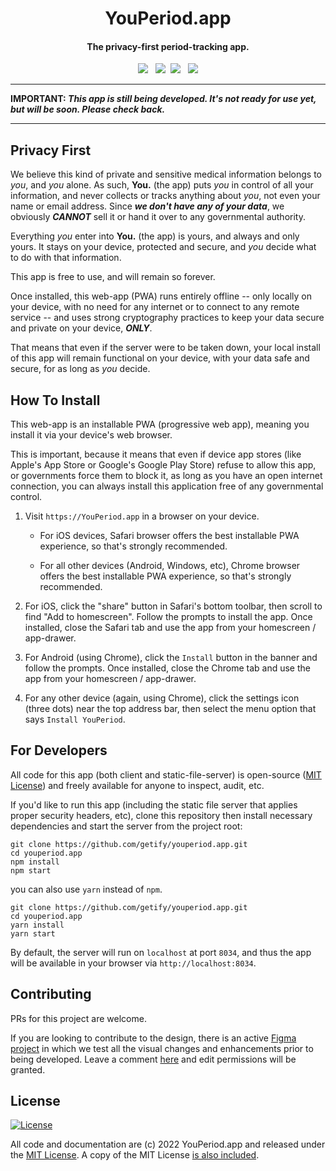 <p>
  <h1 align="center"><b>YouPeriod.app</b></h1>
</p>

<p>
<h4 align="center"> The privacy-first period-tracking app.</h4>
</p>
  

<p align="center">
    <img src="https://img.shields.io/github/stars/getify/youperiod.app" />
    &nbsp;
    <img src="https://img.shields.io/github/forks/getify/youperiod.app" />&nbsp;
    <img src="https://img.shields.io/github/repo-size/getify/youperiod.app"/>
    &nbsp;
   <a href="LICENSE.txt"> <img src="https://img.shields.io/badge/license-MIT-a1356a"/></a>
</p>

----

**IMPORTANT: _This app is still being developed. It's not ready for use yet, but will be soon. Please check back._**

----

## Privacy First

We believe this kind of private and sensitive medical information belongs to *you*, and *you* alone. As such, **You.** (the app) puts *you* in control of all your information, and never collects or tracks anything about *you*, not even your name or email address. Since ***we don't have any of your data***, we obviously ***CANNOT*** sell it or hand it over to any governmental authority.

Everything *you* enter into **You.** (the app) is yours, and always and only yours. It stays on your device, protected and secure, and *you* decide what to do with that information.

This app is free to use, and will remain so forever.

Once installed, this web-app (PWA) runs entirely offline -- only locally on your device, with no need for any internet or to connect to any remote service -- and uses strong cryptography practices to keep your data secure and private on your device, ***ONLY***.

That means that even if the server were to be taken down, your local install of this app will remain functional on your device, with your data safe and secure, for as long as *you* decide.

## How To Install

This web-app is an installable PWA (progressive web app), meaning you install it via your device's web browser.

This is important, because it means that even if device app stores (like Apple's App Store or Google's Google Play Store) refuse to allow this app, or governments force them to block it, as long as you have an open internet connection, you can always install this application free of any governmental control.

1. Visit `https://YouPeriod.app` in a browser on your device.

    - For iOS devices, Safari browser offers the best installable PWA experience, so that's strongly recommended.

    - For all other devices (Android, Windows, etc), Chrome browser offers the best installable PWA experience, so that's strongly recommended.

2. For iOS, click the "share" button in Safari's bottom toolbar, then scroll to find "Add to homescreen". Follow the prompts to install the app. Once installed, close the Safari tab and use the app from your homescreen / app-drawer.

3. For Android (using Chrome), click the `Install` button in the banner and follow the prompts. Once installed, close the Chrome tab and use the app from your homescreen / app-drawer.

4. For any other device (again, using Chrome), click the settings icon (three dots) near the top address bar, then select the menu option that says `Install YouPeriod`.

## For Developers

All code for this app (both client and static-file-server) is open-source ([MIT License](LICENSE.txt)) and freely available for anyone to inspect, audit, etc.

If you'd like to run this app (including the static file server that applies proper security headers, etc), clone this repository then install necessary dependencies and start the server from the project root:

```
git clone https://github.com/getify/youperiod.app.git
cd youperiod.app
npm install
npm start
```
you can also use `yarn` instead of `npm`.

```
git clone https://github.com/getify/youperiod.app.git
cd youperiod.app
yarn install
yarn start
```

By default, the server will run on `localhost` at port `8034`, and thus the app will be available in your browser via `http://localhost:8034`.

## Contributing

PRs for this project are welcome.

If you are looking to contribute to the design, there is an active [Figma project](https://www.figma.com/team_invite/redeem/RGRbYTgALoGkzWFAPiIvKX) in which we test all the visual changes and enhancements prior to being developed. Leave a comment [here](https://github.com/getify/youperiod.app/issues/2) and edit permissions will be granted.

## License

[![License](https://img.shields.io/badge/license-MIT-a1356a)](LICENSE.txt)

All code and documentation are (c) 2022 YouPeriod.app and released under the [MIT License](http://getify.mit-license.org/). A copy of the MIT License [is also included](LICENSE.txt).
